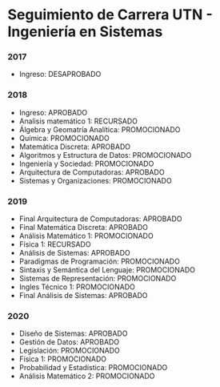 # Seguimiento de Carrera UTN - Ingeniería en Sistemas

### 2017
* Ingreso: DESAPROBADO

### 2018
* Ingreso: APROBADO
* Analisis matemático 1: RECURSADO
* Álgebra y Geomatría Analítica: PROMOCIONADO
* Química: PROMOCIONADO
* Matemática Discreta: APROBADO
* Algoritmos y Estructura de Datos: PROMOCIONADO
* Ingeniería y Sociedad: PROMOCIONADO
* Arquitectura de Computadoras: APROBADO
* Sistemas y Organizaciones: PROMOCIONADO


### 2019
* Final Arquitectura de Computadoras: APROBADO
* Final Matemática Discreta: APROBADO
* Análisis Matemático 1: PROMOCIONADO
* Física 1: RECURSADO
* Análisis de Sistemas: APROBADO
* Paradigmas de Programación: PROMOCIONADO
* Sintaxis y Semántica del Lenguaje: PROMOCIONADO
* Sistemas de Representación: PROMOCIONADO
* Ingles Técnico 1: PROMOCIONADO
* Final Análisis de Sistemas: APROBADO

### 2020
* Diseño de Sistemas: APROBADO
* Gestión de Datos: APROBADO
* Legislación: PROMOCIONADO
* Física 1: PROMOCIONADO
* Probabilidad y Estadística: PROMOCIONADO
* Análisis Matemático 2: PROMOCIONADO